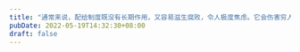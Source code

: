 ```yaml
---
title: "通常来说，配给制度既没有长期作用，又容易滋生腐败，令人极度焦虑。它会伤害穷人，破坏生态系统，鼓励走私活动和独裁行为。"
pubDate: 2022-05-19T14:32:30+08:00
draft: false
---
```


